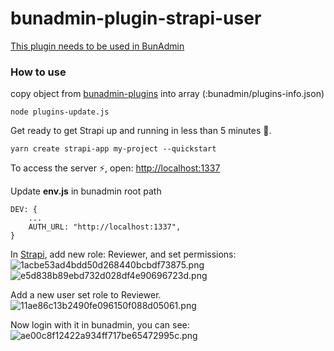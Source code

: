 # bunadmin-plugin-strapi-user
[This plugin needs to be used in BunAdmin](https://github.com/bunred/bunadmin)

### How to use

copy object from [bunadmin-plugins](https://github.com/bunred/bunadmin-plugins/blob/master/navigation/authentication/bunred/bunadmin-plugin-strapi-user.json) into array (:bunadmin/plugins-info.json)
```
node plugins-update.js
```

Get ready to get Strapi up and running in less than 5 minutes 🚀.
```
yarn create strapi-app my-project --quickstart
```
To access the server ⚡️, open: [http://localhost:1337](http://localhost:1337)

Update **env.js** in bunadmin root path
```
DEV: {
    ...
    AUTH_URL: "http://localhost:1337",
}
```

In [Strapi](http://localhost:1337/admin/plugins/users-permissions/roles), add new role: Reviewer, and set permissions:
![1acbe53ad4bdd50d268440bcbdf73875.png](https://miro.medium.com/max/1240/1*F4W0TDOSi_-ip9TVqPr5TQ.png)
![e5d838b89ebd732d028df4e90696723d.png](https://miro.medium.com/max/1240/1*nqY-b8wdKqdqcNh68AS3Rg.png)

Add a new user set role to Reviewer.
![11ae86c13b2490fe096150f088d05061.png](https://miro.medium.com/max/1400/1*5YE08zgLzy5-TcigVW93_A.png)

Now login with it in bunadmin, you can see:
![ae00c8f12422a934ff717be65472995c.png](https://miro.medium.com/max/1400/1*qnGd0QK_YLQ9wBI3h4uBSg.png)
